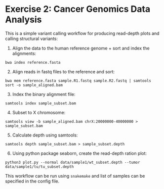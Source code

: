 # Exercise 2: Cancer Genomics Data Analysis

This is a simple variant calling workflow for producing read-depth plots and calling structural variants:

1. Align the data to the human reference genome + sort and index the alignments:

`bwa index reference.fasta`

2. Align reads in fastq files to the reference and sort:

`bwa mem reference.fasta sample.R1.fastq sample.R2.fastq | samtools sort -o sample_aligned.bam`

3. Index the binary alignment file:

`samtools index sample_subset.bam`

4. Subset to X chromosome:

`samtools view -b sample_aligned.bam chrX:20000000-40000000 > sample_subset.bam`

5. Calculate depth using samtools:

`samtools depth sample_subset.bam > sample_subset.depth`

6. Using python package seaborn, create the read-depth ration plot:

`python3 plot.py --normal data/sample1/wt_subset.depth --tumor data/sample1/tu/tu_subset.depth`


This workflow can be run using `snakemake` and list of samples can be specified in the config file.

